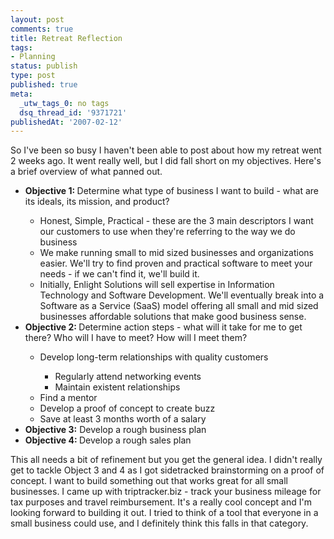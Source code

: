 ```yaml
---
layout: post
comments: true
title: Retreat Reflection
tags:
- Planning
status: publish
type: post
published: true
meta:
  _utw_tags_0: no tags
  dsq_thread_id: '9371721'
publishedAt: '2007-02-12'
---
```


So I've been so busy I haven't been able to post about how my retreat went 2 weeks ago. It went really well, but I did fall short on my objectives. Here's a brief overview of what panned out.
<ul>
	<li><strong>Objective 1: </strong>Determine what type of business I want to build - what are its ideals, its mission, and product?</li>
<ul>
	<li>Honest, Simple, Practical - these are the 3 main descriptors I want our customers to use when they're referring to the way we do business</li>
	<li>We make running small to mid sized businesses and organizations easier. We'll try to find proven and practical software to meet your needs - if we can't find it, we'll build it.</li>
	<li>Initially, Enlight Solutions will sell expertise in Information Technology and Software Development. We'll eventually break into a Software as a Service (SaaS) model offering all small and mid sized businesses affordable solutions that make good business sense.</li>
</ul>
	<li><strong>Objective 2: </strong>Determine action steps - what will it take for me to get there? Who will I have to meet? How will I meet them?</li>
<ul>
	<li>Develop long-term relationships with quality customers</li>
<ul>
	<li>Regularly attend networking events</li>
	<li>Maintain existent relationships</li>
</ul>
	<li>Find a mentor</li>
	<li>Develop a proof of concept to create buzz</li>
	<li>Save at least 3 months worth of a salary</li>
</ul>
	<li><strong>Objective 3:</strong> Develop a rough business plan</li>
	<li><strong>Objective 4: </strong>Develop a rough sales plan</li>
</ul>
This all needs a bit of refinement but you get the general idea. I didn't really get to tackle Object 3 and 4 as I got sidetracked brainstorming on a proof of concept. I want to build something out that works great for all small businesses. I came up with triptracker.biz - track your business mileage for tax purposes and travel reimbursement. It's a really cool concept and I'm looking forward to building it out. I tried to think of a tool that everyone in a small business could use, and I definitely think this falls in that category.
